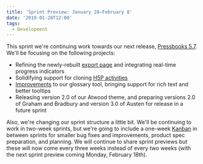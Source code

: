 ```yaml
---
title: 'Sprint Preview: January 28–February 8'
date: '2019-01-28T12:00'
tags:
  - Development
---
```


This sprint we're continuing work towards our next release,
[Pressbooks 5.7](https://github.com/pressbooks/pressbooks/projects/38). We'll be focusing
on the following projects:

- Refining the newly-rebuilt
  [export page](https://github.com/pressbooks/pressbooks/pull/1553) and integrating
  real-time progress indicators
- Solidifying support for cloning
  [H5P activities](https://github.com/pressbooks/pressbooks/issues/1529)
- [Improvements](https://github.com/pressbooks/pressbooks/pull/1559) to our glossary tool,
  bringing support for rich text and better tooltips
- Releasing version 2.0 of our Atwood theme, and preparing versions 2.0 of Graham and
  Bradbury and version 3.0 of Austen for release in a future sprint

Also, we're changing our sprint structure a little bit. We'll be continuing to work in
two-week sprints, but we're going to include a one-week
[Kanban](https://docs.microsoft.com/en-us/azure/devops/learn/agile/what-is-kanban) in
between sprints for smaller bug fixes and improvements, product spec preparation, and
planning. We will continue to share sprint previews but these will now come every three
weeks instead of every two weeks (with the next sprint preview coming Monday, February
18th).

